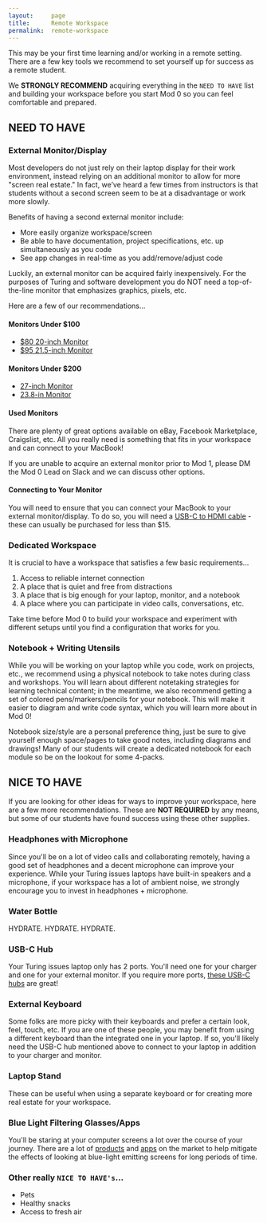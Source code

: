 ```yaml
---
layout:     page
title:      Remote Workspace
permalink:  remote-workspace
---
```


This may be your first time learning and/or working in a remote setting. There are a few key tools we recommend to set yourself up for success as a remote student.

We **STRONGLY RECOMMEND** acquiring everything in the `NEED TO HAVE` list and building your workspace before you start Mod 0 so you can feel comfortable and prepared.

## NEED TO HAVE 

### External Monitor/Display

Most developers do not just rely on their laptop display for their work environment, instead relying on an additional monitor to allow for more "screen real estate." In fact, we’ve heard a few times from instructors is that students without a second screen seem to be at a disadvantage or work more slowly. 

Benefits of having a second external monitor include:
- More easily organize workspace/screen
- Be able to have documentation, project specifications, etc. up simultaneously as you code
- See app changes in real-time as you add/remove/adjust code

Luckily, an external monitor can be acquired fairly inexpensively. For the purposes of Turing and software development you do NOT need a top-of-the-line monitor that emphasizes graphics, pixels, etc.

Here are a few of our recommendations...

#### Monitors Under $100

- [$80 20-inch Monitor](https://www.amazon.com/Sceptre-E205W-16003R-Frameless-Speakers-Metallic/dp/B07743412C/ref=sxts_b2b_sx_reorder?cv_ct_cx=lcd+monitor&dchild=1&keywords=lcd+monitor&pd_rd_i=B07743412C&pd_rd_r=0c812cd6-befb-4de8-8873-f1b800882195&pd_rd_w=MyZkw&pd_rd_wg=6OcWk&pf_rd_p=55e3f870-f610-46d5-a6bd-2adc9a5c4c7c&pf_rd_r=XJ84PHXFQTX5T4CKK98Y&qid=1614379222&sr=1-1-f5ebfd8e-82c1-4b4e-97d5-2aa47aa18b69)
- [$95 21.5-inch Monitor](https://www.amazon.com/Acer-SB220Q-Ultra-Thin-Frame-Monitor/dp/B07CVL2D2S/ref=sxin_9_ac_d_pm?ac_md=4-0-VW5kZXIgJDEwMA%3D%3D-ac_d_pm&cv_ct_cx=lcd+monitor&dchild=1&keywords=lcd+monitor&pd_rd_i=B07CVL2D2S&pd_rd_r=e18e21f2-ef3b-47b4-b60b-1826b48402ad&pd_rd_w=Ba0Xl&pd_rd_wg=IVynv&pf_rd_p=36deca3f-0240-4c64-a598-47f52c2ef1fb&pf_rd_r=XJ84PHXFQTX5T4CKK98Y&psc=1&qid=1614379222&sr=1-1-22d05c05-1231-4126-b7c4-3e7a9c0027d0)

#### Monitors Under $200

- [27-inch Monitor](https://www.amazon.com/Dell-backlit-Monitor-SE2719H-1080p/dp/B07KW6HFD1/ref=sxin_9_ac_d_pm?ac_md=5-1-QmV0d2VlbiAkMTAwIGFuZCAkMzAw-ac_d_pm&cv_ct_cx=lcd+monitor&dchild=1&keywords=lcd+monitor&pd_rd_i=B07KW6HFD1&pd_rd_r=e18e21f2-ef3b-47b4-b60b-1826b48402ad&pd_rd_w=Ba0Xl&pd_rd_wg=IVynv&pf_rd_p=36deca3f-0240-4c64-a598-47f52c2ef1fb&pf_rd_r=XJ84PHXFQTX5T4CKK98Y&psc=1&qid=1614379222&sr=1-2-22d05c05-1231-4126-b7c4-3e7a9c0027d0)
- [23.8-in Monitor](https://www.amazon.com/HP-24mh-FHD-Monitor-Built/dp/B08BF4CZSV/ref=sr_1_15?dchild=1&keywords=lcd+monitor&qid=1614379222&sr=8-15)

#### Used Monitors

There are plenty of great options available on eBay, Facebook Marketplace, Craigslist, etc. All you really need is something that fits in your workspace and can connect to your MacBook!

If you are unable to acquire an external monitor prior to Mod 1, please DM the Mod 0 Lead on Slack and we can discuss other options.

#### Connecting to Your Monitor

You will need to ensure that you can connect your MacBook to your external monitor/display. To do so, you will need a [USB-C to HDMI cable](https://www.amazon.com/uni-Thunderbolt-Compatible-MacBook-Surface/dp/B075V5JK36/ref=sr_1_4_mod_primary_lightning_deal?dchild=1&keywords=HDMI+to+USBC&qid=1614621192&s=electronics&sbo=Tc8eqSFhUl4VwMzbE4fw%2Fw%3D%3D&smid=A38T47GEW176IO&sr=1-4) - these can usually be purchased for less than $15.  

### Dedicated Workspace

It is crucial to have a workspace that satisfies a few basic requirements...
1. Access to reliable internet connection
1. A place that is quiet and free from distractions
1. A place that is big enough for your laptop, monitor, and a notebook
1. A place where you can participate in video calls, conversations, etc. 

Take time before Mod 0 to build your workspace and experiment with different setups until you find a configuration that works for you.

### Notebook + Writing Utensils

While you will be working on your laptop while you code, work on projects, etc., we recommend using a physical notebook to take notes during class and workshops. You will learn about different notetaking strategies for learning technical content; in the meantime, we also recommend getting a set of colored pens/markers/pencils for your notebook. This will make it easier to diagram and write code syntax, which you will learn more about in Mod 0!

Notebook size/style are a personal preference thing, just be sure to give yourself enough space/pages to take good notes, including diagrams and drawings! Many of our students will create a dedicated notebook for each module so be on the lookout for some 4-packs.

## NICE TO HAVE

If you are looking for other ideas for ways to improve your workspace, here are a few more recommendations. These are **NOT REQUIRED** by any means, but some of our students have found success using these other supplies. 

### Headphones with Microphone

Since you'll be on a lot of video calls and collaborating remotely, having a good set of headphones and a decent microphone can improve your experience. While your Turing issues laptops have built-in speakers and a microphone, if your workspace has a lot of ambient noise, we strongly encourage you to invest in headphones + microphone. 

### Water Bottle

HYDRATE. HYDRATE. HYDRATE.

### USB-C Hub

Your Turing issues laptop only has 2 ports. You'll need one for your charger and one for your external monitor. If you require more ports, [these USB-C hubs](https://www.amazon.com/Hiearcool-MacBook-Multiport-Compatible-Nintendo/dp/B07WPTG7NX/ref=sr_1_1_sspa?crid=87I337CM3VZM&dchild=1&keywords=usb+c+hub&qid=1614621164&s=electronics&sprefix=usb+c%2Celectronics%2C227&sr=1-1-spons&psc=1&spLa=ZW5jcnlwdGVkUXVhbGlmaWVyPUEyRE9CQ0FMR1NKVE9HJmVuY3J5cHRlZElkPUEwNTgxMDk0UzlJNkRQRjJEVlMzJmVuY3J5cHRlZEFkSWQ9QTA1MzU1MjAzR0JWNjdBUENLNDVPJndpZGdldE5hbWU9c3BfYXRmJmFjdGlvbj1jbGlja1JlZGlyZWN0JmRvTm90TG9nQ2xpY2s9dHJ1ZQ==) are great!

### External Keyboard

Some folks are more picky with their keyboards and prefer a certain look, feel, touch, etc. If you are one of these people, you may benefit from using a different keyboard than the integrated one in your laptop. If so, you'll likely need the USB-C hub mentioned above to connect to your laptop in addition to your charger and monitor.

### Laptop Stand

These can be useful when using a separate keyboard or for creating more real estate for your workspace.

### Blue Light Filtering Glasses/Apps

You'll be staring at your computer screens a lot over the course of your journey. There are a lot of [products](https://smile.amazon.com/s?k=blue+light+glasses&crid=8R6PG96S9O1&sprefix=blue+l%2Caps%2C218&ref=nb_sb_ss_midas-iss-sm_1_6) and [apps](https://www.geckoandfly.com/21437/blue-light-filter/) on the market to help mitigate the effects of looking at blue-light emitting screens for long periods of time.

### Other really `NICE TO HAVE's`...

- Pets
- Healthy snacks
- Access to fresh air
